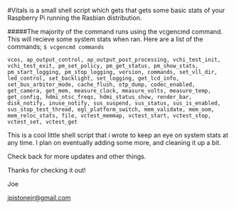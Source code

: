 #Vitals is a small shell script which gets that gets some basic stats of your Raspberry Pi running the Rasbian distribution. 


#####The majority of the command runs using the vcgencmd command. This will recieve some system stats when ran. Here are a list of the commands;
```$ vcgencmd commands```

```vcos, ap_output_control, ap_output_post_processing, vchi_test_init, vchi_test_exit, pm_set_policy, pm_get_status, pm_show_stats, pm_start_logging, pm_stop_logging, version, commands, set_vll_dir, led_control, set_backlight, set_logging, get_lcd_info, set_bus_arbiter_mode, cache_flush, otp_dump, codec_enabled, get_camera, get_mem, measure_clock, measure_volts, measure_temp, get_config, hdmi_ntsc_freqs, hdmi_status_show, render_bar, disk_notify, inuse_notify, sus_suspend, sus_status, sus_is_enabled, sus_stop_test_thread, egl_platform_switch, mem_validate, mem_oom, mem_reloc_stats, file, vctest_memmap, vctest_start, vctest_stop, vctest_set, vctest_get```

This is a cool little shell script that i wrote to keep an eye on system stats at any time. I plan on eventually adding some more, and cleaning it up a bit. 

Check back for more updates and other things.

Thanks for checking it out! 

Joe 

jpistonejr@gmail.com
